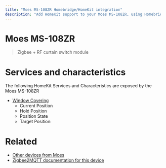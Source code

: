 ```yaml
---
title: "Moes MS-108ZR Homebridge/HomeKit integration"
description: "Add HomeKit support to your Moes MS-108ZR, using Homebridge, Zigbee2MQTT and homebridge-z2m."
---
```

<!---
This file has been GENERATED using src/docgen/docgen.ts
DO NOT EDIT THIS FILE MANUALLY!
-->
# Moes MS-108ZR
> Zigbee + RF curtain switch module


# Services and characteristics
The following HomeKit Services and Characteristics are exposed by
the Moes MS-108ZR

* [Window Covering](../../cover.md)
  * Current Position
  * Hold Position
  * Position State
  * Target Position


# Related
* [Other devices from Moes](../index.md#moes)
* [Zigbee2MQTT documentation for this device](https://www.zigbee2mqtt.io/devices/MS-108ZR.html)